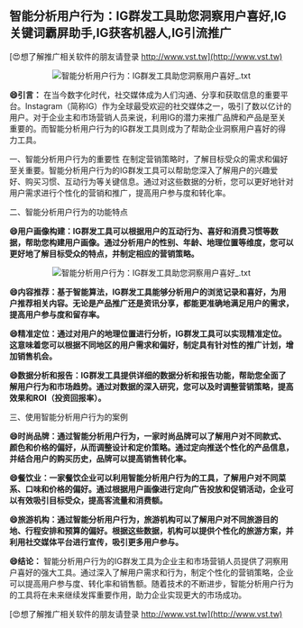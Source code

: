 ## **智能分析用户行为：IG群发工具助您洞察用户喜好,IG关键词霸屏助手,IG获客机器人,IG引流推广**

[😍想了解推广相关软件的朋友请登录 http://www.vst.tw](http://www.vst.tw)

 <center><img src="https://vst.tw/MP4/tuiguang/png/5.png" alt="智能分析用户行为：IG群发工具助您洞察用户喜好_.txt"></center>

**😄引言：**
在当今数字化时代，社交媒体成为人们沟通、分享和获取信息的重要平台。Instagram（简称IG）作为全球最受欢迎的社交媒体之一，吸引了数以亿计的用户。对于企业主和市场营销人员来说，利用IG的潜力来推广品牌和产品是至关重要的。而智能分析用户行为的IG群发工具则成为了帮助企业洞察用户喜好的得力工具。

一、智能分析用户行为的重要性
在制定营销策略时，了解目标受众的需求和偏好至关重要。智能分析用户行为的IG群发工具可以帮助您深入了解用户的兴趣爱好、购买习惯、互动行为等关键信息。通过对这些数据的分析，您可以更好地针对用户需求进行个性化的营销和推广，提高用户参与度和转化率。

二、智能分析用户行为的功能特点

**😄用户画像构建：IG群发工具可以根据用户的互动行为、喜好和消费习惯等数据，帮助您构建用户画像。通过分析用户的性别、年龄、地理位置等维度，您可以更好地了解目标受众的特点，并制定相应的营销策略。**

 <center><img src="https://vst.tw/MP4/tuiguang/png/3.png" alt="智能分析用户行为：IG群发工具助您洞察用户喜好_.txt"></center>

**😄内容推荐：基于智能算法，IG群发工具能够分析用户的浏览记录和喜好，为用户推荐相关内容。无论是产品推广还是资讯分享，都能更准确地满足用户的需求，提高用户参与度和留存率。**

**😄精准定位：通过对用户的地理位置进行分析，IG群发工具可以实现精准定位。这意味着您可以根据不同地区的用户需求和偏好，制定具有针对性的推广计划，增加销售机会。**

**😄数据分析和报告：IG群发工具提供详细的数据分析和报告功能，帮助您全面了解用户行为和市场趋势。通过对数据的深入研究，您可以及时调整营销策略，提高效果和ROI（投资回报率）。**

三、使用智能分析用户行为的案例

**😄时尚品牌：通过智能分析用户行为，一家时尚品牌可以了解用户对不同款式、颜色和价格的偏好，从而调整设计和定价策略。通过定向推送个性化的产品信息，并结合用户的购买历史，品牌可以提高销售转化率。**

**😄餐饮业：一家餐饮企业可以利用智能分析用户行为的工具，了解用户对不同菜系、口味和价格的偏好。通过根据用户画像进行定向广告投放和促销活动，企业可以有效吸引目标受众，提高客流量和消费额。**

**😄旅游机构：通过智能分析用户行为，旅游机构可以了解用户对不同旅游目的地、行程安排和预算的偏好。根据这些数据，机构可以提供个性化的旅游方案，并利用社交媒体平台进行宣传，吸引更多用户参与。**

**😄结论：**
智能分析用户行为的IG群发工具为企业主和市场营销人员提供了洞察用户喜好的强大工具。通过深入了解用户需求和行为，制定个性化的营销策略，企业可以提高用户参与度、转化率和销售额。随着技术的不断进步，智能分析用户行为的工具将在未来继续发挥重要作用，助力企业实现更大的市场成功。

[😍想了解推广相关软件的朋友请登录 http://www.vst.tw](http://www.vst.tw)



